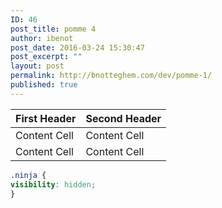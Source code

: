 ```yaml
---
ID: 46
post_title: pomme 4
author: ibenot
post_date: 2016-03-24 15:30:47
post_excerpt: ""
layout: post
permalink: http://bnotteghem.com/dev/pomme-1/
published: true
---
```

| First Header | Second Header |
| ------------- | ------------- |
| Content Cell | Content Cell |
| Content Cell | Content Cell |

```css
.ninja {
visibility: hidden;
}
```
